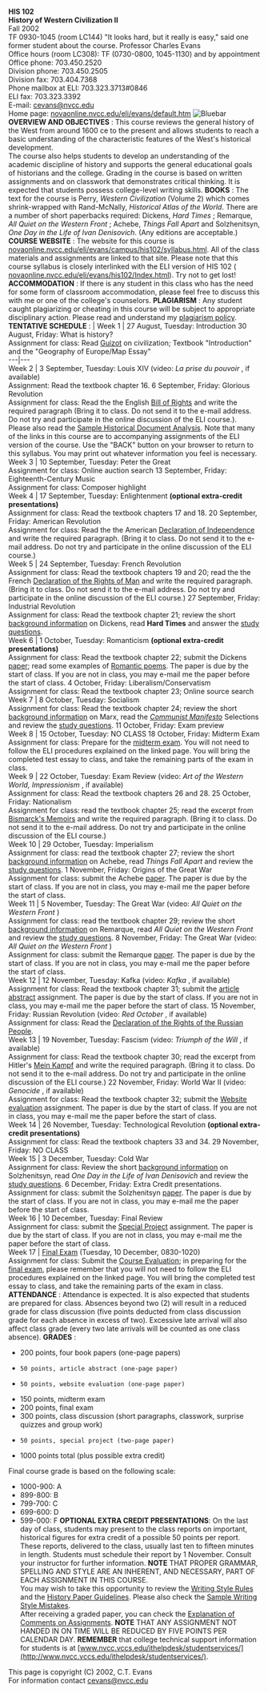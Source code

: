 **HIS 102  
History of Western Civilization II**  
Fall 2002  
TF 0930-1045 (room LC144)   "It looks hard, but it really is easy," said one
former student about the course.     Professor Charles Evans  
Office hours (room LC308):  TF (0730-0800, 1045-1130) and by appointment  
Office phone:  703.450.2520  
Division phone:  703.450.2505  
Division fax:  703.404.7368  
Phone mailbox at ELI:  703.323.3713#0846  
ELI fax:  703.323.3392  
E-mail:  [cevans@nvcc.edu](mailto:cevans@nvcc.edu)  
Home page:
[novaonline.nvcc.edu/eli/evans/default.htm](http://novaonline.nvcc.edu/eli/evans/default.htm)
![Bluebar](Bluebar.JPG)   **OVERVIEW AND OBJECTIVES** : This course reviews
the general history of the West from around 1600 ce to the present and allows
students to reach a basic understanding of the characteristic features of the
West's historical development.  
The course also helps students to develop an understanding of the academic
discipline of history and supports the general educational goals of historians
and the college.  Grading in the course is based on written assignments and on
classwork that demonstrates critical thinking.  It is expected that students
possess college-level writing skills.   **BOOKS** :  The text for the course
is Perry, _Western Civilization_ (Volume 2) which comes shrink-wrapped with
Rand-McNally, _Historical Atlas of the World_. There are a number of short
paperbacks required:   Dickens, _Hard Times_ ; Remarque, _All Quiet on the
Western Front_ ; Achebe, _Things Fall Apart_ and Solzhenitsyn, _One Day in the
Life of Ivan Denisovich_.   (Any editions are acceptable.)   **COURSE
WEBSITE** :  The website for this course is [
novaonline.nvcc.edu/eli/evans/campus/his102/syllabus.html](http://novaonline.nvcc.edu/eli/evans/campus/His102/syllabus.html).
All of the class materials and assignments are linked to that site.  Please
note that this course syllabus is closely interlinked with the ELI version of
HIS 102 ([
novaonline.nvcc.edu/eli/evans/his102/Index.html](http://novaonline.nvcc.edu/eli/evans/his102/Index.html)).
Try not to get lost!   **ACCOMMODATION** :  If there is any student in this
class who has the need for some form of classroom accommodation, please feel
free to discuss this with me or one of the college's counselors.
**PLAGIARISM** :  Any student caught plagiarizing or cheating in this course
will be subject to appropriate disciplinary action.  Please read and
understand my [plagiarism policy](../../Resources/Plagiarism.html).
**TENTATIVE SCHEDULE** :   | Week 1 | 27 August, Tuesday:  Introduction   30
August, Friday:  What is history?  
Assignment for class:   Read [Guizot](../HIS101/Documents/Guizot.htm) on
civilization; Textbook "Introduction" and the "Geography of Europe/Map Essay"  
---|---  
Week 2 |  3 September, Tuesday:  Louis XIV (video:   _La prise du pouvoir_ ,
if available)  
Assignment: Read the textbook chapter 16.   6 September, Friday:  Glorious
Revolution  
Assignment for class: Read the the English [Bill of
Rights](../../his102/details/WEEK2.HTMl#Directions) and write the required
paragraph  (Bring it to class.  Do not send it to the e-mail address.  Do not
try and participate in the online discussion of the ELI course.).  Please also
read the [Sample Historical Document Analysis](../../resources/document.html).
Note that many of the links in this course are to accompanying assignments of
the ELI version of the course.  Use the "BACK" button on your browser to
return to this syllabus.  You may print out whatever information you feel is
necessary.  
Week 3 | 10 September, Tuesday:  Peter the Great  
Assignment for class: Online auction search   13 September, Friday:
Eighteenth-Century Music  
Assignment for class: Composer highlight  
Week 4 | 17 September, Tuesday:  Enlightenment **(optional extra-credit
presentations)**  
Assignment for class: Read the textbook chapters 17 and 18.   20 September,
Friday:  American Revolution  
Assignment for class: Read the the American [Declaration of
Independence](../../his102/details/WEEK3.HTMl#Directions) and write the
required paragraph.  (Bring it to class.  Do not send it to the e-mail
address.  Do not try and participate in the online discussion of the ELI
course.)  
Week 5 | 24 September, Tuesday:  French Revolution  
Assignment for class: Read the textbook chapters 19 and 20; read the the
French [Declaration of the Rights of
Man](../../his102/details/WEEK4.HTMl#Directions) and write the required
paragraph.  (Bring it to class.  Do not send it to the e-mail address.  Do not
try and participate in the online discussion of the ELI course.)   27
September, Friday:  Industrial Revolution  
Assignment for class: Read the textbook chapter 21; review the short
[background information](../../his102/aids/Background.html#Dickens) on
Dickens, read **Hard Times** and answer the [study
questions](../../his102/aids/Questions.html#Dickens).  
Week 6 | 1 October, Tuesday:  Romanticism **(optional extra-credit
presentations)**  
Assignment for class: Read the textbook chapter 22; submit the Dickens
[paper](../../his102/details/WEEK6.HTMl#Directions); read some examples of
[Romantic poems](../../HIS102/Documents/Romanticism.html).   The paper is due
by the start of class.  If you are not in class, you may e-mail me the paper
before the start of class.   4 October, Friday:  Liberalism/Conservatism  
Assignment for class: Read the textbook chapter 23; Online source search  
Week 7 | 8 October, Tuesday:  Socialism  
Assignment for class: Read the textbook chapter 24; review the short
[background information](../../his102/aids/Background.html#Marx) on Marx, read
the _[Communist Manifesto](../../HIS102/Documents/Marx.html)_ Selections and
review the [study questions](../../his102/aids/Questions.html#Marx).   11
October, Friday:  Exam preview  
Week 8 | 15 October, Tuesday: NO CLASS   18 October, Friday:  Midterm Exam  
Assignment for class: Prepare for the [midterm
exam](../../his102/details/WEEK7.HTMl#Directions).  You will not need to
follow the ELI procedures explained on the linked page.  You will bring the
completed test essay to class, and take the remaining parts of the exam in
class.  
Week 9 | 22 October, Tuesday:  Exam Review (video:   _Art of the Western
World, Impressionism_ , if available)  
Assignment for class: Read the textbook chapters 26 and 28.   25 October,
Friday:  Nationalism  
Assignment for class: read the textbook chapter 25; read the excerpt from
[Bismarck's Memoirs](../../his102/details/WEEK8.HTMl#Directions) and write the
required paragraph.  (Bring it to class.  Do not send it to the e-mail
address.  Do not try and participate in the online discussion of the ELI
course.)  
Week 10 | 29 October, Tuesday:  Imperialism  
Assignment for class: read the textbook chapter 27; review the short
[background information](../../his102/aids/Background.html#Achebe) on Achebe,
read _Things Fall Apart_ and review the [study
questions](../../his102/aids/Questions.html#Achebe).   1 November, Friday:
Origins of the Great War  
Assignment for class: submit the Achebe
[paper](../../his102/details/WEEK9.HTMl#Directions).   The paper is due by the
start of class.  If you are not in class, you may e-mail me the paper before
the start of class.  
Week 11 | 5 November, Tuesday:  The Great War (video:   _All Quiet on the
Western Front_ )  
Assignment for class: read the textbook chapter 29; review the short
[background information](../../his102/aids/Background.html#Remarque) on
Remarque, read _All Quiet on the Western Front_ and review the [study
questions](../../his102/aids/Questions.html#Remarque).   8 November, Friday:
The Great War (video:   _All Quiet on the Western Front_ )  
Assignment for class: submit the Remarque
[paper](../../his102/details/WEEK10.HTMl#Directions).   The paper is due by
the start of class.  If you are not in class, you may e-mail me the paper
before the start of class.  
Week 12 | 12 November, Tuesday:  Kafka (video:   _Kafka_ , if available)  
Assignment for class: Read the textbook chapter 31; submit the [article
abstract](../../his102/details/WEEK5.HTMl#Directions) assignment.  The paper
is due by the start of class.  If you are not in class, you may e-mail me the
paper before the start of class.   15 November, Friday:  Russian Revolution
(video:   _Red October_ , if available)  
Assignment for class: Read the [Declaration of the Rights of the Russian
People](../../HIS102/Documents/Russian.html).  
Week 13 | 19 November, Tuesday:  Fascism (video:   _Triumph of the Will_ , if
available)  
Assignment for class: Read the textbook chapter 30; read the excerpt from
Hitler's [Mein Kampf](../../his102/details/WEEK12.HTMl#Directions) and write
the required paragraph.  (Bring it to class.  Do not send it to the e-mail
address.  Do not try and participate in the online discussion of the ELI
course.)   22 November, Friday:  World War II (video:   _Genocide_ , if
available)  
Assignment for class: Read the textbook chapter 32; submit the [Website
evaluation](../../his102/details/WEEK11.HTMl#Directions) assignment.  The
paper is due by the start of class.  If you are not in class, you may e-mail
me the paper before the start of class.  
Week 14 | 26 November, Tuesday:  Technological Revolution **(optional extra-
credit presentations)**  
Assignment for class: Read the textbook chapters 33 and 34.   29 November,
Friday:  NO CLASS  
Week 15 | 3 December, Tuesday:  Cold War  
Assignment for class: Review the short [background
information](../../his102/aids/Background.html#Solzhenitsyn) on Solzhenitsyn,
read _One Day in the Life of Ivan Denisovich_ and review the [study
questions](../../his102/aids/Questions.html#Solzhenitsyn).   6 December,
Friday: Extra Credit presentations.  
Assignment for class: submit the Solzhenitsyn
[paper](../../his102/details/WEEK14.HTMl#Directions).   The paper is due by
the start of class.  If you are not in class, you may e-mail me the paper
before the start of class.  
Week 16 | 10 December, Tuesday:  Final Review  
Assignment for class: submit the [Special
Project](../../his102/details/WEEK13.HTMl#Directions) assignment.  The paper
is due by the start of class.  If you are not in class, you may e-mail me the
paper before the start of class.  
Week 17 | [Final Exam](../../his102/details/WEEK15.HTMl#Directions) (Tuesday,
10 December, 0830-1020)  
Assignment for class: Submit the [Course Evaluation](Evaluation.html); in
preparing for the [final exam](../../his102/details/WEEK15.HTMl#Directions),
please remember that you will not need to follow the ELI procedures explained
on the linked page.  You will bring the completed test essay to class, and
take the remaining parts of the exam in class.  
  **ATTENDANCE** :  Attendance is expected.  It is also expected that students
are prepared for class.  Absences beyond two (2) will result in a reduced
grade for class discussion (five points deducted from class discussion grade
for each absence in excess of two).  Excessive late arrival will also affect
class grade (every two late arrivals will be counted as one class absence).
**GRADES** :

  *   200 points, four book papers (one-page papers)
  *     50 points, article abstract (one-page paper)
  *     50 points, website evaluation (one-page paper)
  *   150 points, midterm exam
  *   200 points, final exam
  *   300 points, class discussion (short paragraphs, classwork, surprise quizzes and group work)
  *     50 points, special project (two-page paper)
  * 1000 points total (plus possible extra credit)

Final course grade is based on the following scale:

  * 1000-900:  A
  *   899-800:  B
  *   799-700:  C
  *   699-600:  D
  *   599-000:  F 
**OPTIONAL EXTRA CREDIT PRESENTATIONS**:   On the last day of class, students
may present to the class reports on important, historical figures for extra
credit of a possible 50 points per report.  These reports, delivered to the
class, usually last ten to fifteen minutes in length.  Students must schedule
their report by 1 November.  Consult your instructor for further information.
**NOTE** THAT PROPER GRAMMAR, SPELLING AND STYLE ARE AN INHERENT, AND
NECESSARY, PART OF EACH ASSIGNMENT IN THIS COURSE.  
You may wish to take this opportunity to review the [Writing Style
Rules](../../resources/style.html) and the [History Paper
Guidelines](../../resources/guidelines.html).  Please also check the [Sample
Writing Style Mistakes](../../resources/mistakes.html).  
After receiving a graded paper, you can check the [Explanation of Comments on
Assignments](../../resources/comments.html).   **NOTE** THAT ANY ASSIGNMENT
NOT HANDED IN ON TIME WILL BE REDUCED BY FIVE POINTS PER CALENDAR DAY.
**REMEMBER** that college technical support information for students is at
[www.nvcc.vccs.edu/ithelpdesk/studentservices/](http://www.nvcc.vccs.edu/ithelpdesk/studentservices/).  
  

This page is copyright (C) 2002, C.T. Evans  
For information contact [cevans@nvcc.edu](mailto:cevans@nvcc.edu)  

